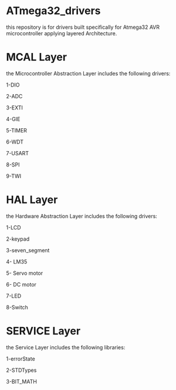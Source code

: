 # ATmega32_drivers
this repository is for drivers built specifically for Atmega32 AVR microcontroller applying layered Architecture.
# MCAL Layer
the Microcontroller Abstraction Layer includes the following drivers:

1-DIO

2-ADC

3-EXTI

4-GIE

5-TIMER

6-WDT

7-USART

8-SPI

9-TWI


# HAL Layer
the Hardware Abstraction Layer includes the following drivers:

1-LCD

2-keypad

3-seven_segment

4- LM35

5- Servo motor

6- DC motor

7-LED

8-Switch

# SERVICE Layer
the Service Layer includes the following libraries:

1-errorState

2-STDTypes

3-BIT_MATH
